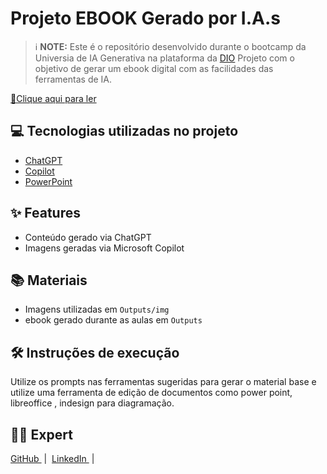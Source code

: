 # Projeto EBOOK Gerado por I.A.s


 > ℹ️ **NOTE:** Este é o repositório desenvolvido durante o bootcamp da Universia de IA Generativa na plataforma da [DIO](https://dio.me)
Projeto com o objetivo de gerar um ebook digital com as facilidades das ferramentas de IA. 

<a href="./Outputs/E-book-SisterKrone.pdf" title="View PDF now"> 📕Clique aqui para ler</a>

## 💻 Tecnologias utilizadas no projeto

- [ChatGPT](https://chat.openai.com/) 
- [Copilot](https://copilot.microsoft.com)
- [PowerPoint](https://www.microsoft.com/en/microsoft-365/powerpoint)


## ✨ Features

- Conteúdo gerado via ChatGPT
- Imagens geradas via Microsoft Copilot

## 📚 Materiais

- Imagens utilizadas em `Outputs/img`
- ebook gerado durante as aulas em `Outputs`

## 🛠️ Instruções de execução

Utilize os prompts nas ferramentas sugeridas para gerar o material base e utilize uma ferramenta de edição de documentos como power point, libreoffice , indesign para diagramação.

## 👨‍💻 Expert

<p>
  <a 
         href="https://github.com/SisterKrone">
         GitHub
     </a>
     &nbsp;|&nbsp;
     <a 
         href="www.linkedin.com/in/luís-cláudio-54a15414a">
         LinkedIn
     </a>
&nbsp;|&nbsp;</p>
</p>
<br/><br/>
<p>
